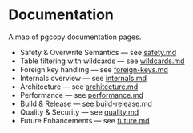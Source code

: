 # Documentation

A map of pgcopy documentation pages.

- Safety & Overwrite Semantics — see [safety.md](safety.md)
- Table filtering with wildcards — see [wildcards.md](wildcards.md)
- Foreign key handling — see [foreign-keys.md](foreign-keys.md)
- Internals overview — see [internals.md](internals.md)
- Architecture — see [architecture.md](architecture.md)
- Performance — see [performance.md](performance.md)
- Build & Release — see [build-release.md](build-release.md)
- Quality & Security — see [quality.md](quality.md)
- Future Enhancements — see [future.md](future.md)
